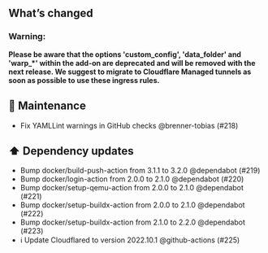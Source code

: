 ## What’s changed

### Warning:
**Please be aware that the options 'custom_config', 'data_folder' and 'warp_*' within the add-on are deprecated and will be removed with the next release. We suggest to migrate to Cloudflare Managed tunnels as soon as possible to use these ingress rules.**

## 🧰 Maintenance

- Fix YAMLLint warnings in GitHub checks @brenner-tobias (#218)

## ⬆️ Dependency updates

- Bump docker/build-push-action from 3.1.1 to 3.2.0 @dependabot (#219)
- Bump docker/login-action from 2.0.0 to 2.1.0 @dependabot (#220)
- Bump docker/setup-qemu-action from 2.0.0 to 2.1.0 @dependabot (#221)
- Bump docker/setup-buildx-action from 2.0.0 to 2.1.0 @dependabot (#222)
- Bump docker/setup-buildx-action from 2.1.0 to 2.2.0 @dependabot (#223)
- ℹ️ Update Cloudflared to version 2022.10.1 @github-actions (#225)
